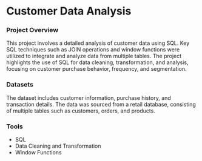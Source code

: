 # Customer Data Analysis

### Project Overview
This project involves a detailed analysis of customer data using SQL. Key SQL techniques such as JOIN operations and window functions were utilized to integrate and analyze data from multiple tables. The project highlights the use of SQL for data cleaning, transformation, and analysis, focusing on customer purchase behavior, frequency, and segmentation.

### Datasets
The dataset includes customer information, purchase history, and transaction details. The data was sourced from a retail database, consisting of multiple tables such as customers, orders, and products.

### Tools
- SQL 
- Data Cleaning and Transformation
- Window Functions

